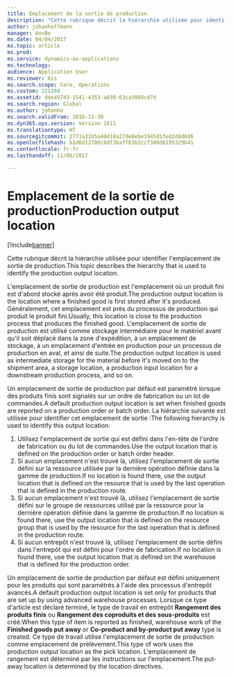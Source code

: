 ```yaml
---
title: Emplacement de la sortie de production
description: "Cette rubrique décrit la hiérarchie utilisée pour identifier l'emplacement de sortie de production."
author: johanhoffmann
manager: AnnBe
ms.date: 04/04/2017
ms.topic: article
ms.prod: 
ms.service: dynamics-ax-applications
ms.technology: 
audience: Application User
ms.reviewer: bis
ms.search.scope: Core, Operations
ms.custom: 221264
ms.assetid: dde49743-1541-4353-a030-63ca3069cd7d
ms.search.region: Global
ms.author: johanho
ms.search.validFrom: 2016-11-30
ms.dyn365.ops.version: Version 1611
ms.translationtype: HT
ms.sourcegitcommit: 2771a31b5a4d418a27de0ebe1945d1fed2d8d6d6
ms.openlocfilehash: b1d6d1270dcbdf3baff63b2ccf300d6195329b41
ms.contentlocale: fr-fr
ms.lasthandoff: 11/06/2017

---
```


# <a name="production-output-location"></a><span data-ttu-id="164ad-103">Emplacement de la sortie de production</span><span class="sxs-lookup"><span data-stu-id="164ad-103">Production output location</span></span>

[!include[banner](../includes/banner.md)]

<span data-ttu-id="164ad-104">Cette rubrique décrit la hiérarchie utilisée pour identifier l'emplacement de sortie de production.</span><span class="sxs-lookup"><span data-stu-id="164ad-104">This topic describes the hierarchy that is used to identify the production output location.</span></span>

<span data-ttu-id="164ad-105">L'emplacement de sortie de production est l'emplacement où un produit fini est d'abord stocké après avoir été produit.</span><span class="sxs-lookup"><span data-stu-id="164ad-105">The production output location is the location where a finished good is first stored after it's produced.</span></span> <span data-ttu-id="164ad-106">Généralement, cet emplacement est près du processus de production qui produit le produit fini.</span><span class="sxs-lookup"><span data-stu-id="164ad-106">Usually, this location is close to the production process that produces the finished good.</span></span> <span data-ttu-id="164ad-107">L'emplacement de sortie de production est utilisé comme stockage intermédiaire pour le matériel avant qu'il soit déplacé dans la zone d'expédition, à un emplacement de stockage, à un emplacement d'entrée en production pour un processus de production en aval, et ainsi de suite.</span><span class="sxs-lookup"><span data-stu-id="164ad-107">The production output location is used as intermediate storage for the material before it's moved on to the shipment area, a storage location, a production input location for a downstream production process, and so on.</span></span> 

<span data-ttu-id="164ad-108">Un emplacement de sortie de production par défaut est paramétré lorsque des produits finis sont signalés sur un ordre de fabrication ou un lot de commandes.</span><span class="sxs-lookup"><span data-stu-id="164ad-108">A default production output location is set when finished goods are reported on a production order or batch order.</span></span> <span data-ttu-id="164ad-109">La hiérarchie suivante est utilisée pour identifier cet emplacement de sortie :</span><span class="sxs-lookup"><span data-stu-id="164ad-109">The following hierarchy is used to identify this output location:</span></span>

1. <span data-ttu-id="164ad-110">Utilisez l'emplacement de sortie qui est défini dans l'en-tête de l'ordre de fabrication ou du lot de commandes.</span><span class="sxs-lookup"><span data-stu-id="164ad-110">Use the output location that is defined on the production order or batch order header.</span></span>
2. <span data-ttu-id="164ad-111">Si aucun emplacement n'est trouvé là, utilisez l'emplacement de sortie défini sur la ressource utilisée par la dernière opération définie dans la gamme de production.</span><span class="sxs-lookup"><span data-stu-id="164ad-111">If no location is found there, use the output location that is defined on the resource that is used by the last operation that is defined in the production route.</span></span>
3. <span data-ttu-id="164ad-112">Si aucun emplacement n'est trouvé là, utilisez l'emplacement de sortie défini sur le groupe de ressources utilisé par la ressource pour la dernière opération définie dans la gamme de production.</span><span class="sxs-lookup"><span data-stu-id="164ad-112">If no location is found there, use the output location that is defined on the resource group that is used by the resource for the last operation that is defined in the production route.</span></span>
4. <span data-ttu-id="164ad-113">Si aucun entrepôt n'est trouvé là, utilisez l'emplacement de sortie défini dans l'entrepôt qui est défini pour l'ordre de fabrication.</span><span class="sxs-lookup"><span data-stu-id="164ad-113">If no location is found there, use the output location that is defined on the warehouse that is defined for the production order.</span></span>

<span data-ttu-id="164ad-114">Un emplacement de sortie de production par défaut est défini uniquement pour les produits qui sont paramétrés à l'aide des processus d'entrepôt avancés.</span><span class="sxs-lookup"><span data-stu-id="164ad-114">A default production output location is set only for products that are set up by using advanced warehouse processes.</span></span> <span data-ttu-id="164ad-115">Lorsque ce type d'article est déclaré terminé, le type de travail en entrepôt **Rangement des produits finis** ou **Rangement des coproduits et des sous-produits** est créé.</span><span class="sxs-lookup"><span data-stu-id="164ad-115">When this type of item is reported as finished, warehouse work of the **Finished goods put away** or **Co-product and by-product put away** type is created.</span></span> <span data-ttu-id="164ad-116">Ce type de travail utilise l'emplacement de sortie de production comme emplacement de prélèvement.</span><span class="sxs-lookup"><span data-stu-id="164ad-116">This type of work uses the production output location as the pick location.</span></span> <span data-ttu-id="164ad-117">L'emplacement de rangement est déterminé par les instructions sur l'emplacement.</span><span class="sxs-lookup"><span data-stu-id="164ad-117">The put-away location is determined by the location directives.</span></span>

